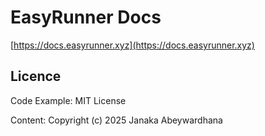 # EasyRunner Docs

[https://docs.easyrunner.xyz](https://docs.easyrunner.xyz)

## Licence

Code Example: MIT License

Content: Copyright (c) 2025 Janaka Abeywardhana
